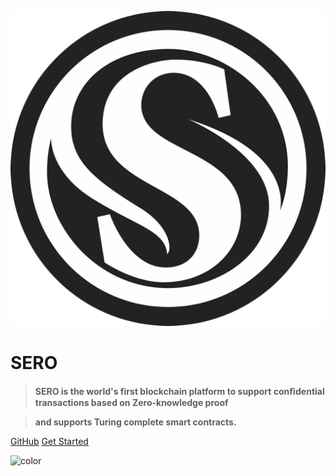 ![logo](_media/icon.png)

# **SERO**

> **SERO is the world's first blockchain platform to support conﬁdential transactions based on Zero-knowledge proof** 

> **and supports Turing complete smart contracts.** 


[GitHub](https://github.com/sero-cash/) [Get Started](http://localhost:3000/#/en-us/ ':target="_self"')

![color](#fff)

